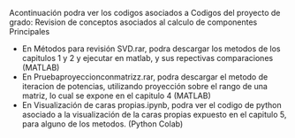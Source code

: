 Acontinuación podra ver los codigos asociados a Codigos del proyecto de grado: Revision de conceptos asociados al calculo de componentes Principales
* En Métodos para revisión SVD.rar, podra descargar los metodos de los capitulos 1 y 2 y ejecutar en matlab, y sus repectivas comparaciones (MATLAB)
* En Pruebaproyeccionconmatrizz.rar, podra descargar el metodo de iteracion de potencias, utilizando proyección sobre el rango de una matriz, lo cual se expone en el capitulo 4 (MATLAB)
* En Visualización de caras propias.ipynb, podra ver el codigo de python asociado a la visualización de la caras propias expuesto en el capitulo 5, para alguno de los metodos. (Python Colab)
  
